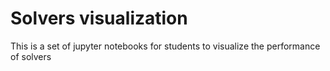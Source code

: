 # Solvers visualization

This is a set of jupyter notebooks for students to visualize the performance of solvers
